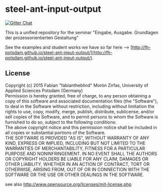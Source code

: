 # steel-ant-input-output

[![Gitter Chat](https://badges.gitter.im/FH-Potsdam/steel-ant-input-output.svg)](https://gitter.im/FH-Potsdam/steel-ant-input-output)  

This is a unified repository for the seminar "Eingabe, Ausgabe. Grundlagen der prozessorientierten Gestaltung"  

See the examples and student works we have so far here --> [http://fh-potsdam.github.io/steel-ant-input-output/](http://fh-potsdam.github.io/steel-ant-input-output/).  

## License  

Copyright (c) 2015 Fabian "fabiantheblind" Morón Zirfas, University of Applied Sciences Potsdam (Germany)  
Permission is hereby granted, free of charge, to any person obtaining a copy of this software and associated documentation files (the "Software"), to deal in the Software  without restriction, including without limitation the rights to use, copy, modify, merge, publish, distribute, sublicense, and/or sell copies of the Software, and to  permit persons to whom the Software is furnished to do so, subject to the following conditions:  
The above copyright notice and this permission notice shall be included in all copies or substantial portions of the Software.  
THE SOFTWARE IS PROVIDED "AS IS", WITHOUT WARRANTY OF ANY KIND, EXPRESS OR IMPLIED, INCLUDING BUT NOT LIMITED TO THE WARRANTIES OF MERCHANTABILITY, FITNESS FOR A  PARTICULAR PURPOSE AND NONINFRINGEMENT. IN NO EVENT SHALL THE AUTHORS OR COPYRIGHT HOLDERS BE LIABLE FOR ANY CLAIM, DAMAGES OR OTHER LIABILITY, WHETHER IN AN ACTION OF  CONTRACT, TORT OR OTHERWISE, ARISING FROM, OUT OF OR IN CONNECTION WITH THE SOFTWARE OR THE USE OR OTHER DEALINGS IN THE SOFTWARE.  

see also http://www.opensource.org/licenses/mit-license.php


